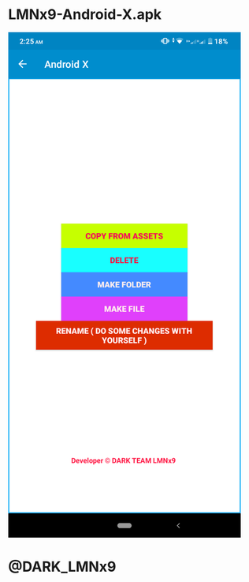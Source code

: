 # LMNx9-Android-X.apk

![logo](https://github.com/LMNx9-JOHNY/LMNx9-Android-X.apk/blob/main/Screenshot_20231129-022514.png)

# @DARK_LMNx9

